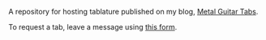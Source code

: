 <!-- title: -->

A repository for hosting tablature published on my blog, [Metal Guitar Tabs](https://metalguitartabs.wordpress.com/).

To request a tab, leave a message using [this form](https://metalguitartabs.wordpress.com/).
